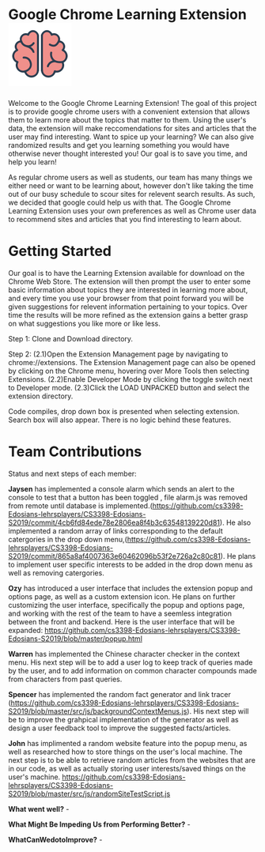 # Google Chrome Learning Extension ![Brain!](src/images/ml_brain128.png)


Welcome to the Google Chrome Learning Extension! The goal of this project is to provide google chrome users with a convenient extension that allows them to learn more about the topics that matter to them. Using the user's data, the extension will make reccomendations for sites and articles that the user may find interesting. Want to spice up your learning? We can also give randomized results and get you learning something you would have otherwise never thought interested you! Our goal is to save you time, and help you learn!

As regular chrome users as well as students, our team has many things we either need or want to be learning about, however don't like taking the time out of our busy schedule to scour sites for relevent search results. As such, we decided that google could help us with that. The Google Chrome Learning Extension uses your own preferences as well as Chrome user data to recommend sites and articles that you find interesting to learn about. 

# Getting Started
Our goal is to have the Learning Extension available for download on the Chrome Web Store. The extension will then prompt the user to enter some basic information about topics they are interested in learning more about, and every time you use your browser from that point forward you will be given suggestions for relevent information pertaining to your topics. Over time the results will be more refined as the extension gains a better grasp on what suggestions you like more or like less.

Step 1: Clone and Download directory.

Step 2: 
(2.1)Open the Extension Management page by navigating to chrome://extensions.
The Extension Management page can also be opened by clicking on the Chrome menu, hovering over More Tools then selecting Extensions.
(2.2)Enable Developer Mode by clicking the toggle switch next to Developer mode.
(2.3)Click the LOAD UNPACKED button and select the extension directory.

Code compiles, drop down box is presented when selecting extension. Search box will also appear. There is no logic behind these features.

# Team Contributions
Status and next steps of each member: 

**Jaysen** has implemented a console alarm which sends an alert to the console to test that a button has been toggled , file alarm.js was removed from remote until database is implemented.(https://github.com/cs3398-Edosians-lehrsplayers/CS3398-Edosians-S2019/commit/4cb6fd84ede78e2806ea8f4b3c63548139220d81).
He also implemented a random array of links corresponding to the default catergories in the drop down menu,(https://github.com/cs3398-Edosians-lehrsplayers/CS3398-Edosians-S2019/commit/865a8af4007363e60462096b53f2e726a2c80c81).
He plans to implement user specific interests to be added in the drop down menu as well as removing catergories.  

**Ozy** has introduced a user interface that includes the extension popup and options page, as well as a custom extension icon. He plans on further customizing the user interface, specifically the popup and options page, and working with the rest of the team to have a seemless integration between the front and backend. Here is the user interface that will be expanded: https://github.com/cs3398-Edosians-lehrsplayers/CS3398-Edosians-S2019/blob/master/popup.html

**Warren** has implemented the Chinese character checker in the context menu. His next step will be to add a user log to keep track of queries made by the user, and to add information on common character compounds made from characters from past queries.

**Spencer** has implemented the random fact generator and link tracer (https://github.com/cs3398-Edosians-lehrsplayers/CS3398-Edosians-S2019/blob/master/src/js/backgroundContextMenus.js). His next step will be to improve the grahpical implementation of the generator as well as design a user feedback tool to improve the suggested facts/articles.

**John** has implimented a random website feature into the popup menu, as well as researched how to store things on the user's local machine. The next step is to be able to retrieve random articles from the websites that are in our code, as well as actually storing user interests/saved things on the user's machine. https://github.com/cs3398-Edosians-lehrsplayers/CS3398-Edosians-S2019/blob/master/src/js/randomSiteTestScript.js

**What went well?** - 

**What Might Be Impeding Us from Performing Better?** - 

**WhatCanWedotoImprove?** - 

